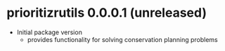 
# prioritizrutils 0.0.0.1 (unreleased)

* Initial package version
  + provides functionality for solving conservation planning problems
